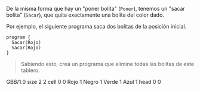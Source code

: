 De la misma forma que hay un "poner bolita" (`Poner`), tenemos un "sacar bolita" (`Sacar`), que quita exactamente una bolita del color dado.

Por ejemplo, el siguiente programa saca dos bolitas de la posición inicial.

```gobstones
program {
  Sacar(Rojo)
  Sacar(Rojo)
}
```

> Sabiendo esto, creá un programa que elimine todas las bolitas de este tablero.

<gs-board>
  GBB/1.0
    size 2 2
    cell 0 0 Rojo 1 Negro 1 Verde 1 Azul 1
    head 0 0
</gs-board>